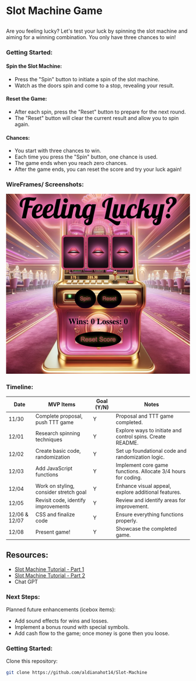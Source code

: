# Slot Machine Game

## 
Are you feeling lucky? Let's test your luck by spinning the slot machine and aiming for a winning combination. You only have three chances to win!

### Getting Started:

#### Spin the Slot Machine:
- Press the "Spin" button to initiate a spin of the slot machine.
- Watch as the doors spin and come to a stop, revealing your result.

#### Reset the Game:
- After each spin, press the "Reset" button to prepare for the next round.
- The "Reset" button will clear the current result and allow you to spin again.

#### Chances:
- You start with three chances to win.
- Each time you press the "Spin" button, one chance is used.
- The game ends when you reach zero chances.
- After the game ends, you can reset the score and try your luck again!

### WireFrames/ Screenshots:
![Screenshot of the Game](assets/SC.png)

### Timeline:

| Date       | MVP Items                        | Goal (Y/N) | Notes                             |
|------------|----------------------------------|------------|-----------------------------------|
| 11/30      | Complete proposal, push TTT game | Y          | Proposal and TTT game completed.  |
| 12/01      | Research spinning techniques    | Y          | Explore ways to initiate and control spins. Create README. |
| 12/02      | Create basic code, randomization | Y          | Set up foundational code and randomization logic. |
| 12/03      | Add JavaScript functions         | Y          | Implement core game functions. Allocate 3/4 hours for coding. |
| 12/04      | Work on styling, consider stretch goal | Y     | Enhance visual appeal, explore additional features. |
| 12/05      | Revisit code, identify improvements | Y     | Review and identify areas for improvement. |
| 12/06 & 12/07 | CSS and finalize code    | Y        | Ensure everything functions properly. |
| 12/08      | Present game!                    | Y          | Showcase the completed game. |

## ************************Resources************************:
- [Slot Machine Tutorial - Part 1](https://www.youtube.com/watch?v=PkZNo7MFNFg&t=3476s)
- [Slot Machine Tutorial - Part 2](https://www.youtube.com/watch?v=LCyzgXwWGDQ&t=328s)
- Chat GPT

### Next Steps:
Planned future enhancements (icebox items):
- Add sound effects for wins and losses.
- Implement a bonus round with special symbols.
- Add cash flow to the game; once money is gone then you loose.


### Getting Started:
Clone this repository:
```bash
git clone https://github.com/aldianahot14/Slot-Machine
